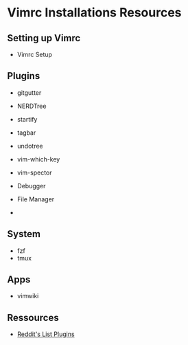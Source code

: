 # Vimrc Installations Resources

## Setting up Vimrc

- Vimrc Setup

## Plugins

- gitgutter
- NERDTree
- startify
- tagbar
- undotree
- vim-which-key
- vim-spector

- Debugger
- File Manager
- 



## System

- fzf
- tmux

## Apps

- vimwiki

## Ressources

- [Reddit's List Plugins](https://www.reddit.com/r/vim/comments/3tluqr/my_list_of_applications_with_vi_keybindings/)

